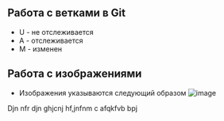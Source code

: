 ## Работа с ветками в Git

* U - не отслеживается
* A - отслеживается
* М - изменен

## Работа с изображениями

* Изображения указываются следующий образом
![image](ДЗ.png)

Djn nfr djn ghjcnj hf,jnfnm c afqkfvb bpj